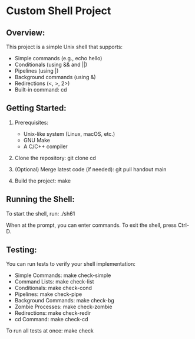 Custom Shell Project
====================

Overview:
---------
This project is a simple Unix shell that supports:
  - Simple commands (e.g., echo hello)
  - Conditionals (using && and ||)
  - Pipelines (using |)
  - Background commands (using &)
  - Redirections (<, >, 2>)
  - Built-in command: cd

Getting Started:
----------------
1. Prerequisites:
   - Unix-like system (Linux, macOS, etc.)
   - GNU Make
   - A C/C++ compiler

2. Clone the repository:
      git clone <repository-url>
      cd <repository-directory>

3. (Optional) Merge latest code (if needed):
      git pull handout main

4. Build the project:
      make

Running the Shell:
------------------
To start the shell, run:
      ./sh61

When at the prompt, you can enter commands. To exit the shell, press Ctrl-D.

Testing:
--------
You can run tests to verify your shell implementation:

  - Simple Commands:
        make check-simple
  - Command Lists:
        make check-list
  - Conditionals:
        make check-cond
  - Pipelines:
        make check-pipe
  - Background Commands:
        make check-bg
  - Zombie Processes:
        make check-zombie
  - Redirections:
        make check-redir
  - cd Command:
        make check-cd

To run all tests at once:
      make check


